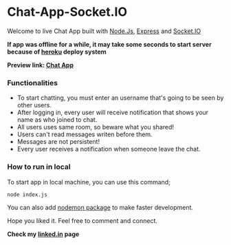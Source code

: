 # Chat-App-Socket.IO
Welcome to live Chat App built with [Node.Js](https://nodejs.org/en/), [Express](https://expressjs.com) and [Socket.IO](https://socket.io)

**If app was offline for a while, it may take some seconds to start server because of [heroku](heroku.com) deploy system**

**Preview link: [Chat App](https://socketiolivechat.herokuapp.com)**

### Functionalities ###
* To start chatting, you must enter an username that's going to be seen by other users.
* After logging in, every user will receive notification that shows your name as who joined to chat.
* All users uses same room, so beware what you shared!
* Users can't read messages writen before them.
* Messages are not persistent!
* Every user receives a notification when someone leave the chat.

### How to run in local ###
To start app in local machine, you can use this command;
````
node index.js
````
You can also add [nodemon package](https://www.npmjs.com/package/nodemon) to make faster development.

Hope you liked it. Feel free to comment and connect.

**Check my [linked.in](https://www.linkedin.com/in/barış-demirezen-655879190/) page**

